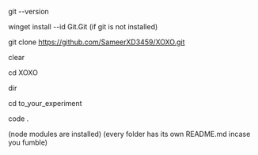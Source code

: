 git --version

winget install --id Git.Git 
(if git is not installed)

git clone https://github.com/SameerXD3459/XOXO.git

clear

cd XOXO

dir

cd to_your_experiment 

code .

(node modules are installed)
(every folder has its own README.md incase you fumble)
